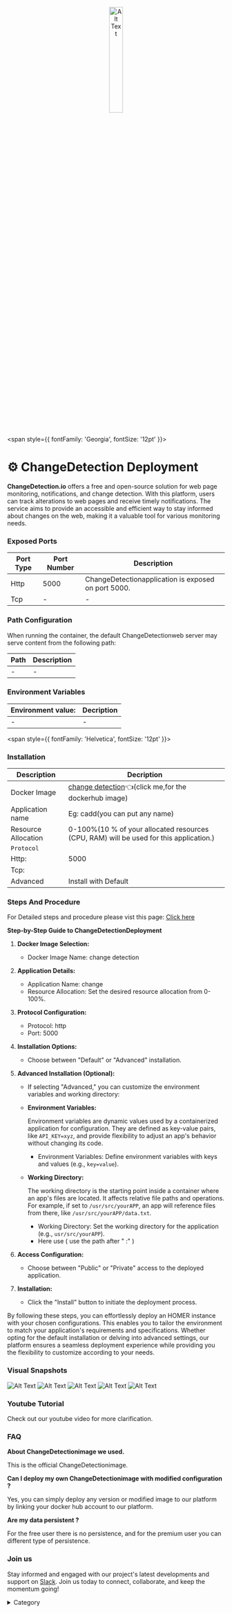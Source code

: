 <p align="center">
  <img src="/img/aac.png" alt="Alt Text" width="25%"/>
</p> 


<span style={{ fontFamily: 'Georgia', fontSize: '12pt' }}>

# ⚙️ ChangeDetection Deployment

**ChangeDetection.io** offers a free and open-source solution for web page monitoring, notifications, and change detection. With this platform, users can track alterations to web pages and receive timely notifications. The service aims to provide an accessible and efficient way to stay informed about changes on the web, making it a valuable tool for various monitoring needs.


### Exposed Ports

| Port Type | Port Number | Description                               |
| --------- | ----------- | ----------------------------------------- |
| Http      | 5000          | ChangeDetectionapplication is exposed on port 5000.  |
| Tcp       | -           | -             |

### Path Configuration

When running the container, the default ChangeDetectionweb server may serve content from the following path:

| Path                            | Description                                     |
| ------------------------------- | ----------------------------------------------- |
| -   | - |


### Environment Variables


|   **Environment value:**          | Decription                                                                                                               | 
| --------------------- | ------                                                                                                                   | 
|-       |  -                              |

</span>


<span style={{ fontFamily: 'Helvetica', fontSize: '12pt' }}>

### Installation

|  Description          | Decription                                                                                                               | 
| --------------------- | ------                                                                                                                   | 
| Docker Image          |   [change detection](https://hub.docker.com/r/linuxserver/changedetection.io)👈(click me,for the dockerhub image)                       |
| Application name      |  Eg: cadd(you can put any name)                                                                                        | 
| Resource Allocation   |  0-100%(10 % of your allocated resources (CPU, RAM) will be used for this application.)                                  | 
| `Protocol`            |                                                                                                                          | 
|  Http:                | 5000                                                                                                                     |
|  Tcp:                 |                                                                                                                          | 
|    Advanced           |    Install with Default                                                                                                  |


### Steps And Procedure

For Detailed steps and procedure please vist this page: [Click here](https://techscaleinfinite.github.io/introduction/cloud-float/Steps%20and%20procedure)



**Step-by-Step Guide to ChangeDetectionDeployment**

1. **Docker Image Selection:**
   * Docker Image Name: change detection
2. **Application Details:**
   * Application Name: change
   * Resource Allocation: Set the desired resource allocation from 0-100%.
3. **Protocol Configuration:**
   * Protocol: http
   * Port: 5000
4. **Installation Options:**
   * Choose between "Default" or "Advanced" installation.
5. **Advanced Installation (Optional):**
   * If selecting "Advanced," you can customize the environment variables and working directory:
   *   **Environment Variables:**

       Environment variables are dynamic values used by a containerized application for configuration. They are defined as key-value pairs, like `API_KEY=xyz`, and provide flexibility to adjust an app's behavior without changing its code.

       * Environment Variables: Define environment variables with keys and values (e.g., `key=value`).
   *   **Working Directory:**

       The working directory is the starting point inside a container where an app's files are located. It affects relative file paths and operations. For example, if set to `/usr/src/yourAPP`, an app will reference files from there, like `/usr/src/yourAPP/data.txt`.

       * Working Directory: Set the working directory for the application (e.g., `usr/src/yourAPP`).
       * Here use ( use the path after   " :"  )
      
6. **Access Configuration:**
   * Choose between "Public" or "Private" access to the deployed application.
7. **Installation:**
   * Click the "Install" button to initiate the deployment process.

By following these steps, you can effortlessly deploy an HOMER instance with your chosen configurations. This enables you to tailor the environment to match your application's requirements and specifications. Whether opting for the default installation or delving into advanced settings, our platform ensures a seamless deployment experience while providing you the flexibility to customize according to your needs.

### Visual Snapshots
![Alt Text](/img/c45.png)
![Alt Text](/img/c55.png)
![Alt Text](/img/c555.png)
![Alt Text](/img/c55555.png)
![Alt Text](/img/c555555.png)



### Youtube Tutorial&#x20;

Check out our youtube video for more clarification.



### FAQ

**About ChangeDetectionimage we used.**

This is the official ChangeDetectionimage.

**Can I deploy my own ChangeDetectionimage with modified configuration ?**

Yes, you can simply deploy any version or modified image to our platform by linking your docker hub account to our platform.

**Are my data persistent ?**

For the free user there is no persistence, and for the premium user you can different type of persistence.

### Join us

Stay informed and engaged with our project's latest developments and support on [Slack](https://app.slack.com/client/T04QS32JX6E/C04QKEWE146). Join us today to connect, collaborate, and keep the momentum going!

<details>

<summary>Category</summary>

Kubernetes, cloud computing, DevOps, cloud services, hosting platform, container orchestration, cloud infrastructure, cloud deployment, cloud management, cloud technology, cloud solutions, caddy

</details>

</span>


